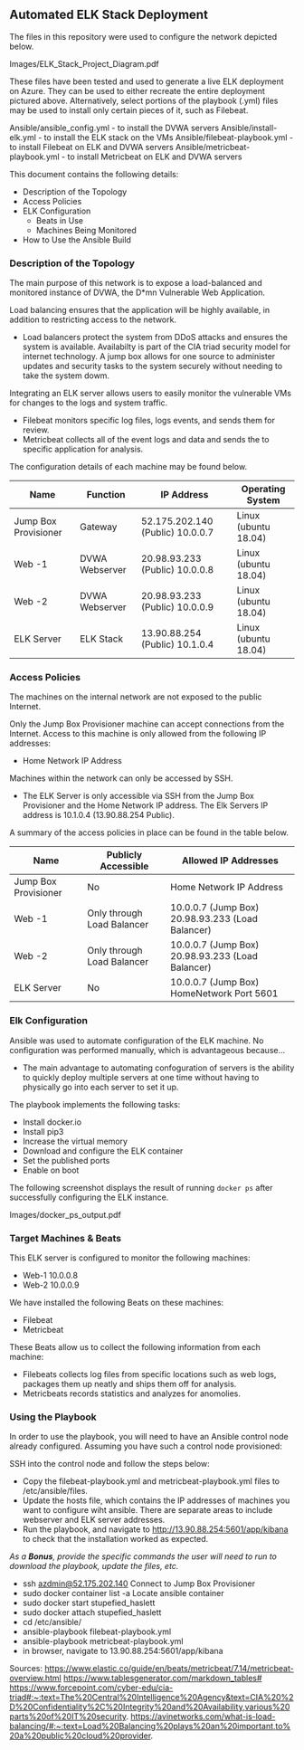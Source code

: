 ## Automated ELK Stack Deployment

The files in this repository were used to configure the network depicted below.

Images/ELK_Stack_Project_Diagram.pdf

These files have been tested and used to generate a live ELK deployment on Azure. They can be used to either recreate the entire deployment pictured above. Alternatively, select portions of the playbook (.yml) files may be used to install only certain pieces of it, such as Filebeat.

Ansible/ansible_config.yml - to install the DVWA servers
Ansible/install-elk.yml - to install the ELK stack on the VMs
Ansible/filebeat-playbook.yml - to install Filebeat on ELK and DVWA servers
Ansible/metricbeat-playbook.yml - to install Metricbeat on ELK and DVWA servers

This document contains the following details:
- Description of the Topology
- Access Policies
- ELK Configuration
  - Beats in Use
  - Machines Being Monitored
- How to Use the Ansible Build


### Description of the Topology

The main purpose of this network is to expose a load-balanced and monitored instance of DVWA, the D*mn Vulnerable Web Application.

Load balancing ensures that the application will be highly available, in addition to restricting access to the network.
- Load balancers protect the system from DDoS attacks and ensures the system is available.  Availabilty is part of the CIA triad security model for internet technology.
  A jump box allows for one source to administer updates and security tasks to the system securely without needing to take the system dowm. 

Integrating an ELK server allows users to easily monitor the vulnerable VMs for changes to the logs and system traffic.
- Filebeat monitors specific log files, logs events, and sends them for review.
- Metricbeat collects all of the event logs and data and sends the to specific application for analysis.

The configuration details of each machine may be found below.

| Name                 | Function       | IP Address                       | Operating System     |
|----------------------|----------------|----------------------------------|----------------------|
| Jump Box Provisioner | Gateway        | 52.175.202.140 (Public) 10.0.0.7 | Linux (ubuntu 18.04) |
| Web -1               | DVWA Webserver | 20.98.93.233 (Public) 10.0.0.8   | Linux (ubuntu 18.04) |
| Web -2               | DVWA Webserver | 20.98.93.233 (Public) 10.0.0.9   | Linux (ubuntu 18.04) |
| ELK Server           | ELK Stack      | 13.90.88.254 (Public) 10.1.0.4   | Linux (ubuntu 18.04) |
 
### Access Policies

The machines on the internal network are not exposed to the public Internet. 

Only the Jump Box Provisioner machine can accept connections from the Internet. Access to this machine is only allowed from the following IP addresses:
- Home Network IP Address

Machines within the network can only be accessed by SSH.
- The ELK Server is only accessible via SSH from the Jump Box Provisioner and the Home Network IP address.  The Elk Servers IP address is 10.1.0.4 (13.90.88.254 Public).

A summary of the access policies in place can be found in the table below.

| Name                 | Publicly Accessible        | Allowed IP Addresses                             |
|----------------------|----------------------------|--------------------------------------------------|
| Jump Box Provisioner | No                         | Home Network IP Address                          |
| Web -1               | Only through Load Balancer | 10.0.0.7 (Jump Box) 20.98.93.233 (Load Balancer) |
| Web -2               | Only through Load Balancer | 10.0.0.7 (Jump Box) 20.98.93.233 (Load Balancer) |
| ELK Server           | No                         | 10.0.0.7 (Jump Box) HomeNetwork Port 5601        |

### Elk Configuration

Ansible was used to automate configuration of the ELK machine. No configuration was performed manually, which is advantageous because...
- The main advantage to automating confoguration of servers is the ability to quickly deploy multiple servers at one time without having to physically go into each server to set it up.

The playbook implements the following tasks:
- Install docker.io
- Install pip3
- Increase the virtual memory
- Download and configure the ELK container
- Set the published ports
- Enable on boot

The following screenshot displays the result of running `docker ps` after successfully configuring the ELK instance.

Images/docker_ps_output.pdf

### Target Machines & Beats
This ELK server is configured to monitor the following machines:
- Web-1 10.0.0.8
- Web-2 10.0.0.9

We have installed the following Beats on these machines:
- Filebeat
- Metricbeat

These Beats allow us to collect the following information from each machine:
- Filebeats collects log files from specific locations such as web logs, packages them up neatly and ships them off for analysis.
- Metricbeats records statistics and analyzes for anomolies.

### Using the Playbook
In order to use the playbook, you will need to have an Ansible control node already configured. Assuming you have such a control node provisioned: 

SSH into the control node and follow the steps below:
- Copy the filebeat-playbook.yml and metricbeat-playbook.yml files to /etc/ansible/files.
- Update the hosts file, which contains the IP addresses of machines you want to configure wiht ansible.  There are separate areas to include webserver and ELK server addresses.
- Run the playbook, and navigate to http://13.90.88.254:5601/app/kibana to check that the installation worked as expected.

_As a **Bonus**, provide the specific commands the user will need to run to download the playbook, update the files, etc._
- ssh azdmin@52.175.202.140         Connect to Jump Box Provisioner
- sudo docker container list -a     Locate ansible container
- sudo docker start stupefied_haslett
- sudo docker attach stupefied_haslett
- cd /etc/ansible/
- ansible-playbook filebeat-playbook.yml
- ansible-playbook metricbeat-playbook.yml
- in browser, navigate to 13.90.88.254:5601/app/kibana

Sources:
https://www.elastic.co/guide/en/beats/metricbeat/7.14/metricbeat-overview.html
https://www.tablesgenerator.com/markdown_tables#
https://www.forcepoint.com/cyber-edu/cia-triad#:~:text=The%20Central%20Intelligence%20Agency&text=CIA%20%2D%20Confidentiality%2C%20Integrity%20and%20Availability,various%20parts%20of%20IT%20security.
https://avinetworks.com/what-is-load-balancing/#:~:text=Load%20Balancing%20plays%20an%20important,to%20a%20public%20cloud%20provider.